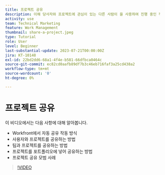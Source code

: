 ```yaml
---
title: 프로젝트 공유
description: 이해 당사자와 프로젝트에 관심이 있는 다른 사람이 을 사용하여 진행 중인 작업을 볼 수 있도록 프로젝트를 공유하는 방법을 알아봅니다 [!DNL  Workfront].
activity: use
team: Technical Marketing
feature: Work Management
thumbnail: share-a-project.jpeg
type: Tutorial
role: User
level: Beginner
last-substantial-update: 2023-07-21T00:00:00Z
jira: KT-10148
exl-id: 22bd2dd6-68a1-4f4e-b581-66dfbca0464c
source-git-commit: ec82cd0aafb89df7b3c46eb716faf3a25cd438a2
workflow-type: tm+mt
source-wordcount: '0'
ht-degree: 0%

---
```


# 프로젝트 공유

이 비디오에서는 다음 사항에 대해 알아봅니다.

* Workfront에서 자동 공유 작동 방식
* 사용자와 프로젝트를 공유하는 방법
* 팀과 프로젝트를 공유하는 방법
* 프로젝트를 포트폴리오에 넣어 공유하는 방법
* 프로젝트 공유 모범 사례

>[!VIDEO](https://video.tv.adobe.com/v/3418904/?quality=12&learn=on)
